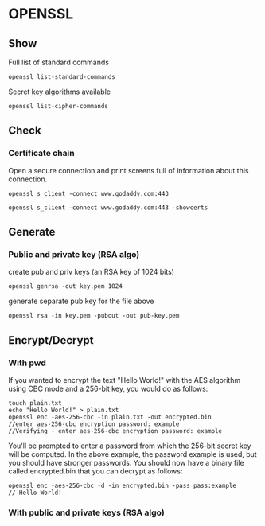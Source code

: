 # OPENSSL

## Show

Full list of standard commands
```
openssl list-standard-commands
```

Secret key algorithms available
```
openssl list-cipher-commands
```

## Check

### Certificate chain

Open a secure connection and print screens full of information about this connection.

```
openssl s_client -connect www.godaddy.com:443

openssl s_client -connect www.godaddy.com:443 -showcerts

```

## Generate

### Public and private key (RSA algo)

create pub and priv keys (an RSA key of 1024 bits)
```
openssl genrsa -out key.pem 1024
```
generate separate pub key for the file above
```
openssl rsa -in key.pem -pubout -out pub-key.pem
```

## Encrypt/Decrypt

### With pwd

If you wanted to encrypt the text "Hello World!" with the AES algorithm using CBC mode and a 256-bit key, you would do as follows:
```
touch plain.txt
echo "Hello World!" > plain.txt
openssl enc -aes-256-cbc -in plain.txt -out encrypted.bin
//enter aes-256-cbc encryption password: example
//Verifying - enter aes-256-cbc encryption password: example
```

You'll be prompted to enter a password from which the 256-bit secret key will be computed. In the above example, the password example is used, but you should have stronger passwords. You should now have a binary file called encrypted.bin that you can decrypt as follows:
```
openssl enc -aes-256-cbc -d -in encrypted.bin -pass pass:example
// Hello World!
```


### With public and private keys (RSA algo)





